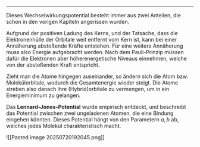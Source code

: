 ***

Dieses Wechselwirkungspotential besteht immer aus zwei Anteilen, die schon in den vorigen Kapiteln angerissen wurden.

Aufgrund der positiven Ladung des Kerns, und der Tatsache, dass die Elektronenhülle der Orbitale weit entfernt vom Kern ist, kann bei einer Annäherung abstoßende Kräfte entstehen. Für eine weitere Annäherung muss also Energie aufgebracht werden. Nach dem Pauli-Prinzip müssen dafür die Elektronen aber höherenergetische Niveaus einnehmen, welche von der abstoßenden Kraft entspricht.

Zieht man die Atome hingegen auseinander, so ändern sich die Atom bzw. Molekülorbitale, wodurch die Gesamtenergie wieder steigt. Die Atome streben also danach ihre (Hybrid)orbitale zu vermengen, um in ein Energieminimum zu gelangen.

Das **Lennard-Jones-Potential** wurde empirisch entdeckt, und beschreibt das Potential zwischen zwei ungeladenen Atomen, die eine Bindung eingehen könnten. Dieses Potential hängt von den Parametern $a,b$ ab, welches jedes Molekül charakteristisch macht.

![[Pasted image 20250720192045.png]]

